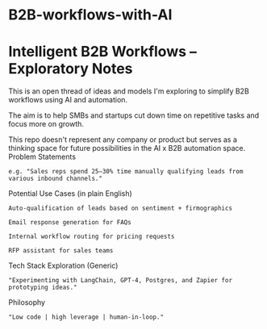 # B2B-workflows-with-AI
# Intelligent B2B Workflows – Exploratory Notes
This is an open thread of ideas and models I'm exploring to simplify B2B workflows using AI and automation. 

The aim is to help SMBs and startups cut down time on repetitive tasks and focus more on growth.

This repo doesn't represent any company or product but serves as a thinking space for future possibilities in the AI x B2B automation space.
Problem Statements

    e.g. "Sales reps spend 25–30% time manually qualifying leads from various inbound channels."

Potential Use Cases (in plain English)

    Auto-qualification of leads based on sentiment + firmographics

    Email response generation for FAQs

    Internal workflow routing for pricing requests

    RFP assistant for sales teams

Tech Stack Exploration (Generic)

    "Experimenting with LangChain, GPT-4, Postgres, and Zapier for prototyping ideas."

Philosophy

    "Low code | high leverage | human-in-loop."
